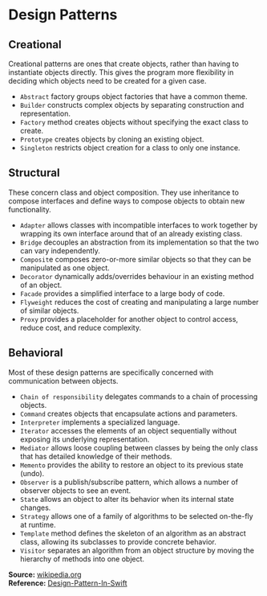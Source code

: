 # Design Patterns

## Creational
Creational patterns are ones that create objects, rather than having to instantiate objects directly. This gives the program more flexibility in deciding which objects need to be created for a given case.

 - `Abstract` factory groups object factories that have a common theme.
 - `Builder` constructs complex objects by separating construction and representation.
 - `Factory` method creates objects without specifying the exact class to create.
 - `Prototype` creates objects by cloning an existing object.
 - `Singleton` restricts object creation for a class to only one instance.

## Structural
These concern class and object composition. They use inheritance to compose interfaces and define ways to compose objects to obtain new functionality.

 - `Adapter` allows classes with incompatible interfaces to work together by wrapping its own interface around that of an already existing class.
 - `Bridge` decouples an abstraction from its implementation so that the two can vary independently.
 - `Composit`e composes zero-or-more similar objects so that they can be manipulated as one object.
 - `Decorator` dynamically adds/overrides behaviour in an existing method of an object.
 - `Facade` provides a simplified interface to a large body of code.
 - `Flyweight` reduces the cost of creating and manipulating a large number of similar objects.
 - `Proxy` provides a placeholder for another object to control access, reduce cost, and reduce complexity.

## Behavioral
Most of these design patterns are specifically concerned with communication between objects.

 - `Chain of responsibility` delegates commands to a chain of processing objects.
 - `Command` creates objects that encapsulate actions and parameters.
 - `Interpreter` implements a specialized language.
 - `Iterator` accesses the elements of an object sequentially without exposing its underlying representation.
 - `Mediator` allows loose coupling between classes by being the only class that has detailed knowledge of their methods.
 - `Memento` provides the ability to restore an object to its previous state (undo).
 - `Observer` is a publish/subscribe pattern, which allows a number of observer objects to see an event.
 - `State` allows an object to alter its behavior when its internal state changes.
 - `Strategy` allows one of a family of algorithms to be selected on-the-fly at runtime.
 - `Template` method defines the skeleton of an algorithm as an abstract class, allowing its subclasses to provide concrete behavior.
 - `Visitor` separates an algorithm from an object structure by moving the hierarchy of methods into one object.

**Source:** [wikipedia.org](https://en.wikipedia.org/wiki/Design_Patterns) <br />
**Reference:** [Design-Pattern-In-Swift](https://github.com/ochococo/Design-Patterns-In-Swift)
